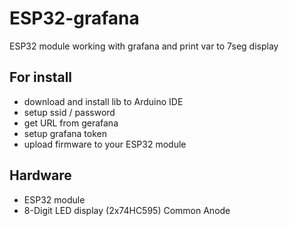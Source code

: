 # ESP32-grafana
ESP32 module working with grafana and print var to 7seg display

## For install
 - download and install lib to Arduino IDE
 - setup ssid / password
 - get URL from gerafana
 - setup grafana token
 - upload firmware to your ESP32 module

## Hardware
 - ESP32 module
 - 8-Digit LED display (2x74HC595) Common Anode
 